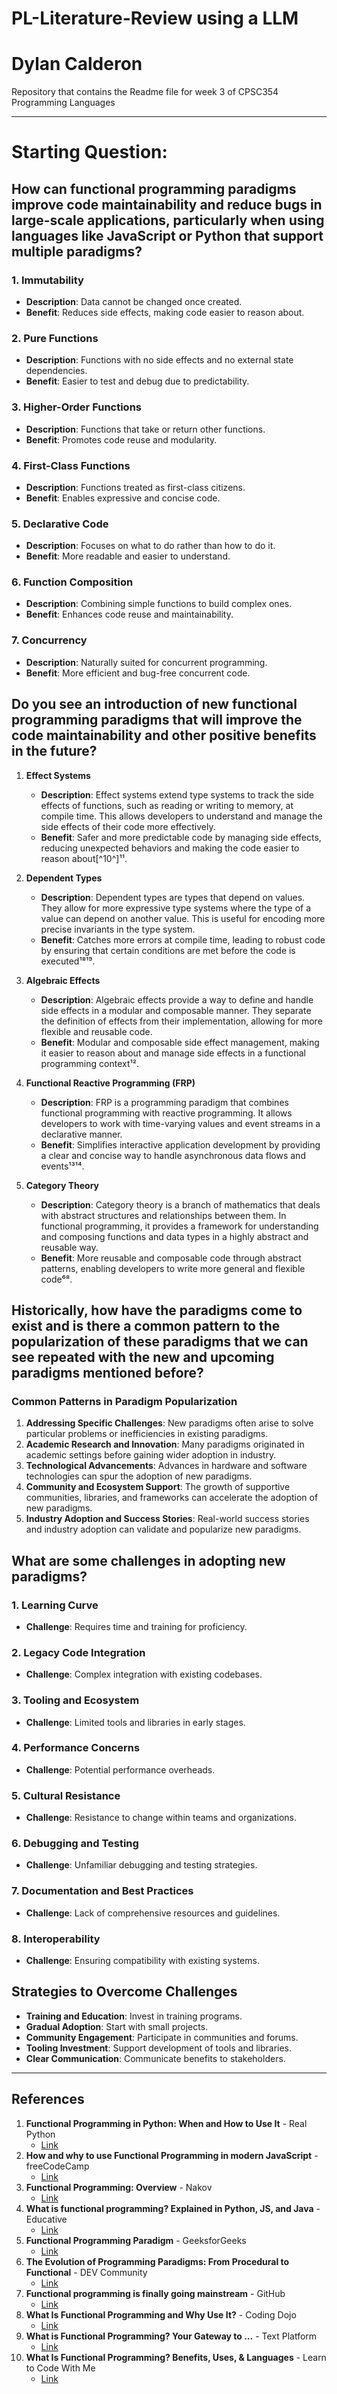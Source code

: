 # PL-Literature-Review using a LLM
# Dylan Calderon
Repository that contains the Readme file for week 3 of CPSC354 Programming Languages


---

# Starting Question:

## How can functional programming paradigms improve code maintainability and reduce bugs in large-scale applications, particularly when using languages like JavaScript or Python that support multiple paradigms?

### 1. Immutability
- **Description**: Data cannot be changed once created.
- **Benefit**: Reduces side effects, making code easier to reason about.

### 2. Pure Functions
- **Description**: Functions with no side effects and no external state dependencies.
- **Benefit**: Easier to test and debug due to predictability.

### 3. Higher-Order Functions
- **Description**: Functions that take or return other functions.
- **Benefit**: Promotes code reuse and modularity.

### 4. First-Class Functions
- **Description**: Functions treated as first-class citizens.
- **Benefit**: Enables expressive and concise code.

### 5. Declarative Code
- **Description**: Focuses on what to do rather than how to do it.
- **Benefit**: More readable and easier to understand.

### 6. Function Composition
- **Description**: Combining simple functions to build complex ones.
- **Benefit**: Enhances code reuse and maintainability.

### 7. Concurrency
- **Description**: Naturally suited for concurrent programming.
- **Benefit**: More efficient and bug-free concurrent code.

## Do you see an introduction of new functional programming paradigms that will improve the code maintainability and other positive benefits in the future?

1. **Effect Systems**
   - **Description**: Effect systems extend type systems to track the side effects of functions, such as reading or writing to memory, at compile time. This allows developers to understand and manage the side effects of their code more effectively.
   - **Benefit**: Safer and more predictable code by managing side effects, reducing unexpected behaviors and making the code easier to reason about[^10^]¹¹.

2. **Dependent Types**
   - **Description**: Dependent types are types that depend on values. They allow for more expressive type systems where the type of a value can depend on another value. This is useful for encoding more precise invariants in the type system.
   - **Benefit**: Catches more errors at compile time, leading to robust code by ensuring that certain conditions are met before the code is executed¹⁸¹⁹.

3. **Algebraic Effects**
   - **Description**: Algebraic effects provide a way to define and handle side effects in a modular and composable manner. They separate the definition of effects from their implementation, allowing for more flexible and reusable code.
   - **Benefit**: Modular and composable side effect management, making it easier to reason about and manage side effects in a functional programming context¹².

4. **Functional Reactive Programming (FRP)**
   - **Description**: FRP is a programming paradigm that combines functional programming with reactive programming. It allows developers to work with time-varying values and event streams in a declarative manner.
   - **Benefit**: Simplifies interactive application development by providing a clear and concise way to handle asynchronous data flows and events¹³¹⁴.

5. **Category Theory**
   - **Description**: Category theory is a branch of mathematics that deals with abstract structures and relationships between them. In functional programming, it provides a framework for understanding and composing functions and data types in a highly abstract and reusable way.
   - **Benefit**: More reusable and composable code through abstract patterns, enabling developers to write more general and flexible code⁶⁸.

## Historically, how have the paradigms come to exist and is there a common pattern to the popularization of these paradigms that we can see repeated with the new and upcoming paradigms mentioned before?

### Common Patterns in Paradigm Popularization

1. **Addressing Specific Challenges**: New paradigms often arise to solve particular problems or inefficiencies in existing paradigms.
2. **Academic Research and Innovation**: Many paradigms originated in academic settings before gaining wider adoption in industry.
3. **Technological Advancements**: Advances in hardware and software technologies can spur the adoption of new paradigms.
4. **Community and Ecosystem Support**: The growth of supportive communities, libraries, and frameworks can accelerate the adoption of new paradigms.
5. **Industry Adoption and Success Stories**: Real-world success stories and industry adoption can validate and popularize new paradigms.

## What are some challenges in adopting new paradigms?

### 1. Learning Curve
- **Challenge**: Requires time and training for proficiency.

### 2. Legacy Code Integration
- **Challenge**: Complex integration with existing codebases.

### 3. Tooling and Ecosystem
- **Challenge**: Limited tools and libraries in early stages.

### 4. Performance Concerns
- **Challenge**: Potential performance overheads.

### 5. Cultural Resistance
- **Challenge**: Resistance to change within teams and organizations.

### 6. Debugging and Testing
- **Challenge**: Unfamiliar debugging and testing strategies.

### 7. Documentation and Best Practices
- **Challenge**: Lack of comprehensive resources and guidelines.

### 8. Interoperability
- **Challenge**: Ensuring compatibility with existing systems.

## Strategies to Overcome Challenges
- **Training and Education**: Invest in training programs.
- **Gradual Adoption**: Start with small projects.
- **Community Engagement**: Participate in communities and forums.
- **Tooling Investment**: Support development of tools and libraries.
- **Clear Communication**: Communicate benefits to stakeholders.

---

## References

1. **Functional Programming in Python: When and How to Use It** - Real Python
   - [Link](https://realpython.com/python-functional-programming/)
2. **How and why to use Functional Programming in modern JavaScript** - freeCodeCamp
   - [Link](https://www.freecodecamp.org/news/functional-programming-in-js-with-practical-examples/)
3. **Functional Programming: Overview** - Nakov
   - [Link](https://nakov.com/blog/2013/05/20/functional-programming-overview/)
4. **What is functional programming? Explained in Python, JS, and Java** - Educative
   - [Link](https://www.educative.io/blog/functional-programming)
5. **Functional Programming Paradigm** - GeeksforGeeks
   - [Link](https://www.geeksforgeeks.org/functional-programming-paradigm/)
6. **The Evolution of Programming Paradigms: From Procedural to Functional** - DEV Community
   - [Link](https://dev.to/lydiahallie/the-evolution-of-programming-paradigms-from-procedural-to-functional-3l5b)
7. **Functional programming is finally going mainstream** - GitHub
   - [Link](https://github.blog/2020-09-15-functional-programming-is-finally-going-mainstream/)
8. **What Is Functional Programming and Why Use It?** - Coding Dojo
   - [Link](https://www.codingdojo.com/blog/functional-programming)
9. **What is Functional Programming? Your Gateway to ...** - Text Platform
   - [Link](https://textplatform.com/what-is-functional-programming/)
10. **What Is Functional Programming? Benefits, Uses, & Languages** - Learn to Code With Me
    - [Link](https://learntocodewith.me/posts/functional-programming/)
